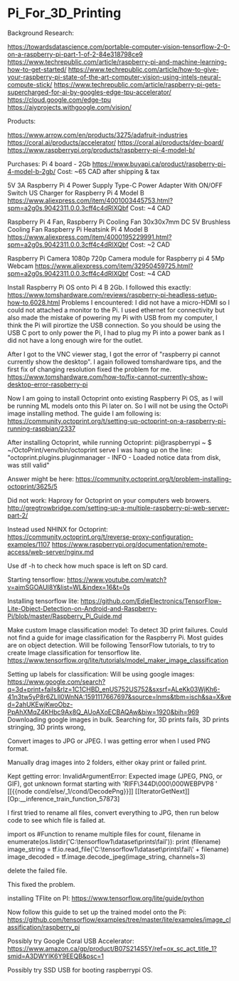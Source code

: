 # Pi_For_3D_Printing

Background Research:

https://towardsdatascience.com/portable-computer-vision-tensorflow-2-0-on-a-raspberry-pi-part-1-of-2-84e318798ce9
https://www.techrepublic.com/article/raspberry-pi-and-machine-learning-how-to-get-started/
https://www.techrepublic.com/article/how-to-give-your-raspberry-pi-state-of-the-art-computer-vision-using-intels-neural-compute-stick/
https://www.techrepublic.com/article/raspberry-pi-gets-supercharged-for-ai-by-googles-edge-tpu-accelerator/
https://cloud.google.com/edge-tpu
https://aiyprojects.withgoogle.com/vision/

Products:

https://www.arrow.com/en/products/3275/adafruit-industries
https://coral.ai/products/accelerator/
https://coral.ai/products/dev-board/
https://www.raspberrypi.org/products/raspberry-pi-4-model-b/

Purchases:
Pi 4 board - 2Gb
https://www.buyapi.ca/product/raspberry-pi-4-model-b-2gb/
Cost: ~65 CAD after shipping & tax

5V 3A Raspberry Pi 4 Power Supply Type-C Power Adapter With ON/OFF Switch US Charger for Raspberry Pi 4 Model B
https://www.aliexpress.com/item/4001003445753.html?spm=a2g0s.9042311.0.0.3cff4c4dRlXQbf
Cost: ~4 CAD

Raspberry Pi 4 Fan, Raspberry Pi Cooling Fan 30x30x7mm DC 5V Brushless Cooling Fan Raspberry Pi Heatsink Pi 4 Model B
https://www.aliexpress.com/item/4000195229991.html?spm=a2g0s.9042311.0.0.3cff4c4dRlXQbf
Cost: ~2 CAD

Raspberry Pi Camera 1080p 720p Camera module for Raspberry pi 4 5Mp Webcam
https://www.aliexpress.com/item/32950459725.html?spm=a2g0s.9042311.0.0.3cff4c4dRlXQbf
Cost: ~4 CAD


Install Raspberry Pi OS onto Pi 4 B 2Gb.
I followed this exactly:
https://www.tomshardware.com/reviews/raspberry-pi-headless-setup-how-to,6028.html
Problems I encountered:
I did not have a micro-HDMI so I could not attached a monitor to the Pi.
I used ethernet for connectivity but also made the mistake of powering my Pi with USB from my computer, I think the Pi will pirortize the USB connection. So you should be using the USB C port to only power the Pi, I had to plug my Pi into a power bank as I did not have a long enough wire for the outlet.

After I got to the VNC viewer stag, I got the error of "raspberry pi cannot currently show the desktop".
I again followed tomshardware tips, and the first fix of changing resolution fixed the problem for me.
https://www.tomshardware.com/how-to/fix-cannot-currently-show-desktop-error-raspberry-pi

Now I am going to install Octoprint onto existing Raspberry Pi OS, as I will be running ML models onto this Pi later on. So I will not be using the OctoPi image installing method.
The guide I am following is:
https://community.octoprint.org/t/setting-up-octoprint-on-a-raspberry-pi-running-raspbian/2337

After installing Octoprint, while running Octoprint: pi@raspberrypi ~ $ ~/OctoPrint/venv/bin/octoprint serve
I was hang up on the line: "octoprint.plugins.pluginmanager - INFO - Loaded notice data from disk, was still valid"

Answer might be here:
https://community.octoprint.org/t/problem-installing-octoprint/3625/5

Did not work:
Haproxy for Octoprint on your computers web browers.
http://gregtrowbridge.com/setting-up-a-multiple-raspberry-pi-web-server-part-2/

Instead used NHINX for Octoprint:
https://community.octoprint.org/t/reverse-proxy-configuration-examples/1107
https://www.raspberrypi.org/documentation/remote-access/web-server/nginx.md




Use df -h to check how much space is left on SD card.





Starting tensorflow:
https://www.youtube.com/watch?v=aimSGOAUI8Y&list=WL&index=16&t=0s

Installing tensorflow lite:
https://github.com/EdjeElectronics/TensorFlow-Lite-Object-Detection-on-Android-and-Raspberry-Pi/blob/master/Raspberry_Pi_Guide.md

Make custom Image classification model:
To detect 3D print failures.
Could not find a guide for image classification for the Raspberry Pi. Most guides are on object detection.
Will be following TensorFlow tutorials, to try to create Image classification for tensorflow lite.
https://www.tensorflow.org/lite/tutorials/model_maker_image_classification


Setting up labels for classification:
Will be using google images:
https://www.google.com/search?q=3d+print+fails&rlz=1C1CHBD_enUS752US752&sxsrf=ALeKk03WjKh6-41n3tw5yP8r6ZLIl0WnNA:1591117667697&source=lnms&tbm=isch&sa=X&ved=2ahUKEwjKwoObz-PpAhXMqZ4KHbc9Ax8Q_AUoAXoECBAQAw&biw=1920&bih=969
Downloading google images in bulk.
Searching for, 3D prints fails, 3D prints stringing, 3D prints wrong,

Convert images to JPG or JPEG. I was getting error when I used PNG format.

Manually drag images into 2 folders, either okay print or failed print.


Kept getting error:
InvalidArgumentError:  Expected image (JPEG, PNG, or GIF), got unknown format starting with 'RIFF\344D\000\000WEBPVP8 '
	 [[{{node cond/else/_1/cond/DecodePng}}]]
	 [[IteratorGetNext]] [Op:__inference_train_function_57873]

I first tried to rename all files, convert everything to JPG, then run below code to see which file is failed at.   

import os
#Function to rename multiple files
for count, filename in enumerate(os.listdir('C:\\tensorflow1\\dataset\\prints\\fail')):
    print (filename)
    image_string = tf.io.read_file('C:\\tensorflow1\\dataset\\prints\\fail\\' + filename)
    image_decoded = tf.image.decode_jpeg(image_string, channels=3)


delete the failed file.

This fixed the problem.

installing TFlite on PI:
https://www.tensorflow.org/lite/guide/python

Now follow this guide to set up the trained model onto the Pi:
https://github.com/tensorflow/examples/tree/master/lite/examples/image_classification/raspberry_pi








Possibly try Google Coral USB Accelerator: https://www.amazon.ca/gp/product/B07S214S5Y/ref=ox_sc_act_title_1?smid=A3DWYIK6Y9EEQB&psc=1

Possibly try SSD USB for booting raspberrypi OS.
